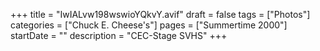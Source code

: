 +++
title = "IwIALvw198wswioYQkvY.avif"
draft = false
tags = ["Photos"]
categories = ["Chuck E. Cheese's"]
pages = ["Summertime 2000"]
startDate = ""
description = "CEC-Stage SVHS"
+++
